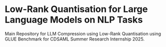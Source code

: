 # Low-Rank Quantisation for Large Language Models on NLP Tasks
Main Repository for LLM Compression using Low-Rank Quantisation using GLUE Benchmark for CDSAML Summer Research Internship 2025.
